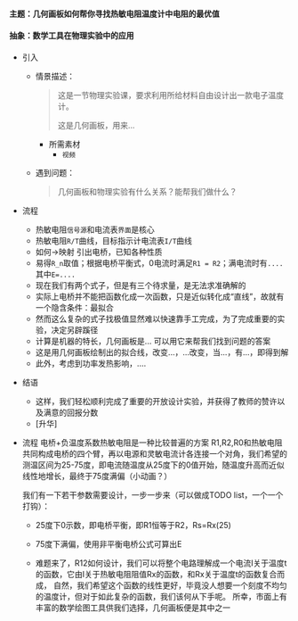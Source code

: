#### 主题：几何画板如何帮你寻找热敏电阻温度计中电阻的最优值

#### 抽象：数学工具在物理实验中的应用



- 引入

  - 情景描述：

    > 这是一节物理实验课，要求利用所给材料自由设计出一款电子温度计。
    >
    > 这是几何画板，用来...

    - 所需素材
      - `视频`

  - 遇到问题：

    > 几何画板和物理实验有什么关系？能帮我们做什么？

- 流程

  - 热敏电阻`信号源`和电流表`界面`是核心
  - 热敏电阻`R/T`曲线，目标指示计电流表`I/T`曲线
  - 如何->映射 引出电桥，已知各种性质
  - 易得`R_n`取值；根据电桥平衡式，0电流时满足`R1 = R2`；满电流时有`....`其中`E=....`
  - 现在我们有两个式子，但是有三个待求量，是无法求准确解的
  - 实际上电桥并不能把函数化成一次函数，只是近似转化成“直线”，故就有一个隐含条件：最拟合
  - 然而这么复杂的式子找极值显然难以快速靠手工完成，为了完成重要的实验，决定另辟蹊径
  - 计算是机器的特长，几何画板是... 可以用它来帮我们找到问题的答案
  - 这是用几何画板绘制出的拟合线，改变...，...改变，当...，有...，即得到解
  - 此外，考虑到功率发热影响，....

- 结语
  - 这样，我们轻松顺利完成了重要的开放设计实验，并获得了教师的赞许以及满意的回报分数
  - [升华]







- 流程
  电桥+负温度系数热敏电阻是一种比较普遍的方案
  R1,R2,R0和热敏电阻共同构成电桥的四个臂，再以电源和灵敏电流计各连接一个对角，我们希望的测温区间为25-75度，即电流随温度从25度下的0值开始，随温度升高而近似线性地增长，最终于75度满偏（小动画？）

  我们有一下若干参数需要设计，一步一步来（可以做成TODO list，一个一个打钩）：

  - 25度下0示数，即电桥平衡，即R1恒等于R2，Rs=Rx(25)

  - 75度下满偏，使用非平衡电桥公式可算出E

    

  - 难题来了，R12如何设计，我们可以将整个电路理解成一个电流I关于温度t的函数，它由I关于热敏电阻阻值Rx的函数，和Rx关于温度t的函数复合而成，
    自然，我们希望这个函数的线性更好，毕竟没人想要一个刻度不均匀的温度计，但对于如此复杂的函数，我们该何从下手呢。
    所幸，市面上有丰富的数学绘图工具供我们选择，几何画板便是其中之一